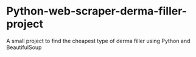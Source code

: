 # Python-web-scraper-derma-filler-project
A small project to find the cheapest type of derma filler using Python and BeautifulSoup
